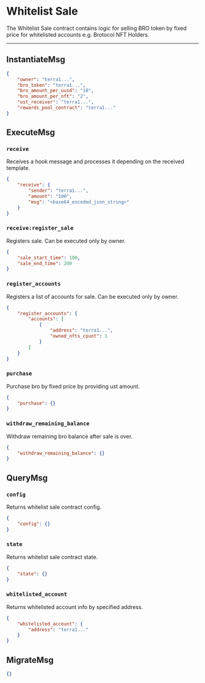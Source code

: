 # Whitelist Sale

The Whitelist Sale contract contains logic for selling BRO token by fixed price for whitelisted accounts e.g. Brotocol NFT Holders.

---

## InstantiateMsg

```json
{
    "owner": "terra1...",
    "bro_token": "terra1...",
    "bro_amount_per_uusd": "10",
    "bro_amount_per_nft": "2",
    "ust_receiver": "terra1...",
    "rewards_pool_contract": "terra1..."
}
```

## ExecuteMsg

### `receive`

Receives a hook message and processes it depending on the received template.

```json
{
    "receive": {
        "sender": "terra1...",
        "amount": "100",
        "msg": "<base64_encoded_json_string>"
    }
}
```

### `receive:register_sale`

Registers sale. Can be executed only by owner.

```json
{
    "sale_start_time": 100,
    "sale_end_time": 200
}
```

### `register_accounts`

Registers a list of accounts for sale. Can be executed only by owner.

```json
{
    "register_accounts": {
        "accounts": [
            {
                "address": "terra1...",
                "owned_nfts_count": 1
            }
        ]
    }
}
```

### `purchase`

Purchase bro by fixed price by providing ust amount.

```json
{
    "purchase": {}
}
```

### `withdraw_remaining_balance`

Withdraw remaining bro balance after sale is over.

```json
{
    "withdraw_remaining_balance": {}
}
```

## QueryMsg

### `config`

Returns whitelist sale contract config.

```json
{
    "config": {}
}
```

### `state`

Returns whitelist sale contract state.

```json
{
    "state": {}
}
```

### `whitelisted_account`

Returns whitelisted account info by specified address.

```json
{
    "whitelisted_account": {
        "address": "terra1..."
    }
}
```

## MigrateMsg

```json
{}
```
